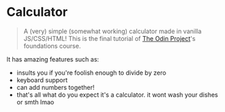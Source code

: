 # Calculator

> A (very) simple (somewhat working) calculator made in vanilla JS/CSS/HTML!
> This is the final tutorial of [The Odin Project](https://www.theodinproject.com/)'s foundations course.

It has amazing features such as:

- insults you if you're foolish enough to divide by zero
- keyboard support
- can add numbers together!
- that's all what do you expect it's a calculator. it wont wash your dishes or smth lmao
